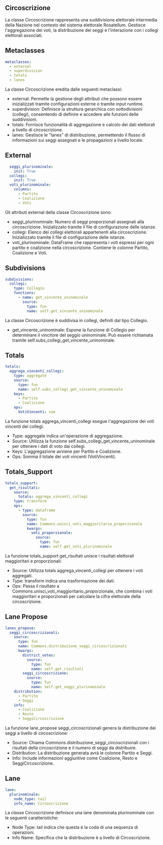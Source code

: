 ## Circoscrizione
La classe Circoscrizione rappresenta una suddivisione elettorale intermedia della Nazione nel contesto del sistema elettorale Rosatellum. Gestisce l'aggregazione dei voti, la distribuzione dei seggi e l'interazione con i collegi elettorali associati.

## Metaclasses
```yaml
metaclasses:
  - external
  - superdivision
  - totals
  - lanes
  ```
La classe Circoscrizione eredita dalle seguenti metaclassi:

+ external: Permette la gestione degli attributi che possono essere inizializzati tramite configurazioni esterne o tramite input runtime.
+ superdivision: Definisce la struttura gerarchica con sottodivisioni (collegi), consentendo di definire e accedere alle funzioni delle suddivisioni.
+ totals: Fornisce funzionalità di aggregazione e calcolo dei dati elettorali a livello di circoscrizione.
+ lanes: Gestisce le "lanes" di distribuzione, permettendo il flusso di informazioni sui seggi assegnati e le propagazioni a livello locale.
## External
```yaml
  seggi_plurinominale:
    init: True
  collegi:
    init: True
  voti_plurinominale:
    columns:
      - Partito
      - Coalizione
      - Voti
```
Gli attributi external della classe Circoscrizione sono:

+ seggi_plurinominale: Numero di seggi proporzionali assegnati alla circoscrizione. Inizializzato tramite il file di configurazione delle istanze.
+ collegi: Elenco dei collegi elettorali appartenenti alla circoscrizione. Inizializzato tramite il file di configurazione delle istanze.
+ voti_plurinominale: DataFrame che rappresenta i voti espressi per ogni partito e coalizione nella circoscrizione. Contiene le colonne Partito, Coalizione e Voti.
## Subdivisions
```yaml
subdivisions:
  collegi:
    type: Collegio
    functions:
      - name: get_vincente_uninominale
        source:
          type: fun
          name: self.get_vincente_uninominale
```
La classe Circoscrizione è suddivisa in collegi, definiti dal tipo Collegio.

+ get_vincente_uninominale: Espone la funzione di Collegio per determinare il vincitore del seggio uninominale. Può essere richiamata tramite self.subs_collegi_get_vincente_uninominale.
## Totals
```yaml
totals:
  aggrega_vincenti_collegi:
    type: aggregate
    source:
      type: fun
      name: self.subs_collegi_get_vincente_uninominale
    keys:
      - Partito
      - Coalizione
    ops:
      VotiVincenti: sum
```
La funzione totals aggrega_vincenti_collegi esegue l'aggregazione dei voti vincenti dei collegi:

+ Type: aggregate indica un'operazione di aggregazione.
+ Source: Utilizza la funzione self.subs_collegi_get_vincente_uninominale per ottenere i dati di voto dai collegi.
+ Keys: L'aggregazione avviene per Partito e Coalizione.
+ Ops: Somma il totale dei voti vincenti (VotiVincenti).
## Totals_Support
```yaml
totals_support:
  get_risultati:
    source:
      totals: aggrega_vincenti_collegi
    type: transform
    ops:
      - type: dataframe
        source:
          type: fun
          name: Commons.unisci_voti_maggioritario_proporzionale
          kwargs:
            voti_proporzionale:
              source:
                type: fun
                name: self.get_voti_plurinominale
```
La funzione totals_support get_risultati unisce i risultati elettorali maggioritari e proporzionali:

+ Source: Utilizza totals aggrega_vincenti_collegi per ottenere i voti aggregati.
+ Type: transform indica una trasformazione dei dati.
+ Ops: Passa il risultato a Commons.unisci_voti_maggioritario_proporzionale, che combina i voti maggioritari e proporzionali per calcolare la cifra elettorale della circoscrizione.
## Lane Propose
```yaml
lanes_propose:
  seggi_circoscrizionali:
    source:
      type: fun
      name: Commons.distribuzione_seggi_circoscrizionali
      kwargs:
        district_votes:
          source:
            type: fun
            name: self.get_risultati
        seggi_circoscrizione:
          source:
            type: fun
            name: self.get_seggi_plurinominale
    distribution:
      - Partito
      - Seggi
    info:
      - Coalizione
      - Resto
      - SeggiCircoscrizione
```
La funzione lane_propose seggi_circoscrizionali genera la distribuzione dei seggi a livello di circoscrizione:

+ Source: Chiama Commons.distribuzione_seggi_circoscrizionali con i risultati della circoscrizione e il numero di seggi da distribuire.
+ Distribution: La distribuzione generata avrà le colonne Partito e Seggi.
+ Info: Include informazioni aggiuntive come Coalizione, Resto e SeggiCircoscrizione.
## Lane
```yaml
lane:
  plurinominale:
    node_type: tail
    info_name: Circoscrizione
```
La classe Circoscrizione definisce una lane denominata plurinominale con le seguenti caratteristiche:

+ Node Type: tail indica che questa è la coda di una sequenza di operazioni.
+ Info Name: Specifica che la distribuzione è a livello di Circoscrizione.